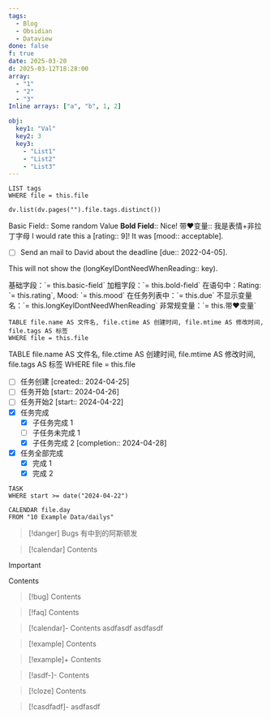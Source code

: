 ```yaml
---
tags:
  - Blog
  - Obsidian
  - Dataview
done: false
f: true
date: 2025-03-20
d: 2025-03-12T18:28:00
array:
  - "1"
  - "2"
  - "3"
Inline arrays: ["a", "b", 1, 2]

obj:
  key1: "Val"
  key2: 3
  key3:
    - "List1"
    - "List2"
    - "List3"
---
```

```dataview
LIST tags
WHERE file = this.file
```

```dataviewjs
dv.list(dv.pages("").file.tags.distinct())
```

Basic Field:: Some random Value
**Bold Field**:: Nice!
带❤变量:: 我是表情+非拉丁字母
I would rate this a [rating:: 9]! It was [mood:: acceptable].

- [ ] Send an mail to David about the deadline [due:: 2022-04-05].

This will not show the (longKeyIDontNeedWhenReading:: key).

基础字段：\`= this.basic-field\`
加粗字段：\`= this.bold-field\`
在语句中：Rating: \`= this.rating\`, Mood: \`= this.mood\`
在任务列表中：\`= this.due\`
不显示变量名：\`= this.longKeyIDontNeedWhenReading\`
非常规变量：\`= this.带❤变量\`


```dataview
TABLE file.name AS 文件名, file.ctime AS 创建时间, file.mtime AS 修改时间, file.tags AS 标签
WHERE file = this.file
```
TABLE file.name AS 文件名, file.ctime AS 创建时间, file.mtime AS 修改时间, file.tags AS 标签
WHERE file = this.file

- [ ] 任务创建 [created:: 2024-04-25]
- [ ] 任务开始 [start:: 2024-04-26]
- [ ] 任务开始2 [start:: 2024-04-22]
- [x] 任务完成
	- [x] 子任务完成 1
	- [ ] 子任务未完成 1
	- [x] 子任务完成 2 [completion:: 2024-04-28]
- [x] 任务全部完成
	- [x] 完成 1
	- [x] 完成 2

```dataview
TASK
WHERE start >= date("2024-04-22")
```

```dataview
CALENDAR file.day
FROM "10 Example Data/dailys"
```


> [!danger] Bugs
> 有中到的阿斯顿发

> [!calendar]
> Contents

> [!important]
> Contents

> [!bug]
> Contents

> [!faq]
> Contents

> [!calendar]-
> Contents
> asdfasdf
> asdfasdf

> [!example]
> Contents


> [!example]+
> Contents



> [!asdf-]-
> Contents

> [!cloze]
> Contents

> [!casdfadf]-
> asdfasdf

